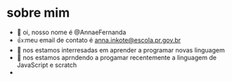 # sobre mim 
- 👋 oi, nosso nome é @AnnaeFernanda
- 👍:meu email de contato é anna.inkote@escola.pr.gov.br
- 👀 nos estamos interresadas em aprender a programar novas linguagem 
- 🌱 nos estamos aprndendo a progamar recentemente a linguagem de JavaScript e scratch
-
